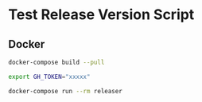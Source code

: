 # Test Release Version Script

## Docker

```sh
docker-compose build --pull

export GH_TOKEN="xxxxx"

docker-compose run --rm releaser
```

